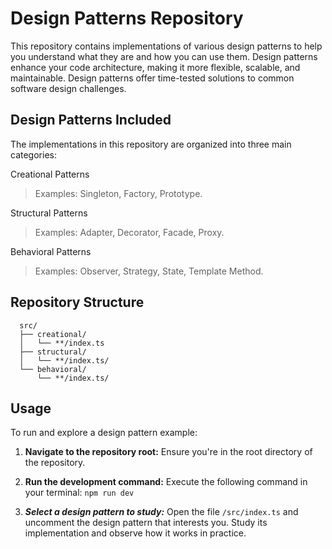 # Design Patterns Repository

This repository contains implementations of various design patterns to help you understand what they are and how you can use them. Design patterns enhance your code architecture, making it more flexible, scalable, and maintainable. Design patterns offer time-tested solutions to common software design challenges.



## Design Patterns Included
The implementations in this repository are organized into three main categories:

Creational Patterns
> Examples: Singleton, Factory, Prototype.

Structural Patterns
> Examples: Adapter, Decorator, Facade, Proxy.

Behavioral Patterns
> Examples: Observer, Strategy, State, Template Method.

## Repository Structure
```
  src/
  ├── creational/
  │   └── **/index.ts
  ├── structural/
  │   └── **/index.ts/
  └── behavioral/
      └── **/index.ts/
```

## Usage
To run and explore a design pattern example:

1. **Navigate to the repository root:** Ensure you're in the root directory of the repository.

2. **Run the development command:** Execute the following command in your terminal: ```npm run dev```
3. ***Select a design pattern to study:*** Open the file ```/src/index.ts``` and uncomment the design pattern that interests you. Study its implementation and observe how it works in practice.
